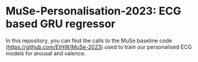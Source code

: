 # MuSe-Personalisation-2023: ECG based GRU regressor

In this repository, you can find the calls to the MuSe baseline code (https://github.com/EIHW/MuSe-2023) used to train our personalised ECG models for arousal and valence.
